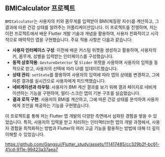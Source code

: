 ## BMICalculator 프로젝트

`BMICalculator`는 사용자의 키와 몸무게를 입력받아 BMI(체질량 지수)를 계산하고, 그 결과에 따른 건강 상태를 알려주는 어플리케이션입니다. 이 프로젝트를 진행하며, 저는 이전 프로젝트에서 배운 Flutter 개발 기술과 개념을 활용하여, 사용자 친화적이고 시각적으로 매력적인 앱을 구현했습니다. 주요 적용 사항은 다음과 같습니다:

- **사용자 인터페이스 구성**: 이전에 배운 커스텀 위젯을 생성하고 활용하여, 사용자의 키, 몸무게, 성별을 입력받는 인터페이스를 구성했습니다.
- **동적 상호작용**: `GestureDetector` 및 `Slider` 위젯을 사용하여 사용자의 입력을 동적으로 받고, 사용자의 선택에 따라 UI를 업데이트했습니다.
- **상태 관리**: `setState`를 활용하여 사용자의 입력에 따라 앱의 상태를 변경하고, 그에 따른 결과를 실시간으로 사용자에게 피드백했습니다.
- **네비게이션과 라우팅**: 사용자가 BMI 계산 결과를 보기 위해 결과 페이지로 네비게이션하는 기능을 구현하여, 멀티-스크린 앱의 기본 구조를 실습했습니다.
- **결과 로직 구현**: 사용자의 BMI를 계산하고, 그에 따른 건강 상태를 분석하여 사용자에게 조언을 제공하는 기능을 구현했습니다.

이 프로젝트를 통해 저는 Flutter 앱 개발의 다양한 측면에서 심화된 경험을 쌓을 수 있었습니다. 특히, 사용자의 입력을 받고 처리하는 인터랙티브한 앱의 개발 과정에서, 사용자 경험을 최적화하는 방법과 Flutter의 여러 고급 기능을 활용하는 방법에 대해 더 깊이 이해할 수 있었습니다.


https://github.com/Gangsui/Flutter_study/assets/111417485/cc329b2f-bc61-41cd-911e-99423a37aea7


